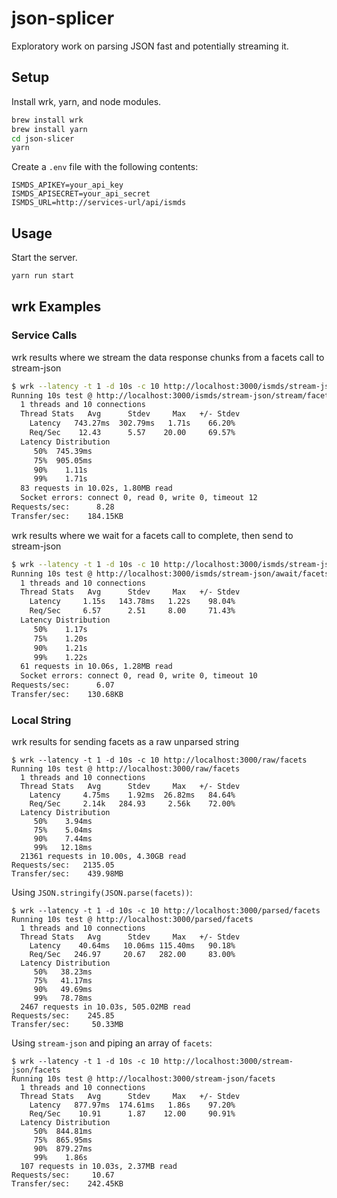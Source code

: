 # json-splicer

Exploratory work on parsing JSON fast and potentially streaming it.

## Setup

Install wrk, yarn, and node modules.

```sh
brew install wrk
brew install yarn
cd json-slicer
yarn
```

Create a `.env` file with the following contents:

```
ISMDS_APIKEY=your_api_key
ISMDS_APISECRET=your_api_secret
ISMDS_URL=http://services-url/api/ismds
```

## Usage

Start the server.

```sh
yarn run start
```

## wrk Examples

### Service Calls

wrk results where we stream the data response chunks from a facets call to stream-json

```sh
$ wrk --latency -t 1 -d 10s -c 10 http://localhost:3000/ismds/stream-json/stream/facets/3F005359ACB33C1D
Running 10s test @ http://localhost:3000/ismds/stream-json/stream/facets/3F005359ACB33C1D
  1 threads and 10 connections
  Thread Stats   Avg      Stdev     Max   +/- Stdev
    Latency   743.27ms  302.79ms   1.71s    66.20%
    Req/Sec    12.43      5.57    20.00     69.57%
  Latency Distribution
     50%  745.39ms
     75%  905.05ms
     90%    1.11s
     99%    1.71s
  83 requests in 10.02s, 1.80MB read
  Socket errors: connect 0, read 0, write 0, timeout 12
Requests/sec:      8.28
Transfer/sec:    184.15KB
```

wrk results where we wait for a facets call to complete, then send to stream-json

```sh
$ wrk --latency -t 1 -d 10s -c 10 http://localhost:3000/ismds/stream-json/await/facets/3F005359ACB33C1D
Running 10s test @ http://localhost:3000/ismds/stream-json/await/facets/3F005359ACB33C1D
  1 threads and 10 connections
  Thread Stats   Avg      Stdev     Max   +/- Stdev
    Latency     1.15s   143.78ms   1.22s    98.04%
    Req/Sec     6.57      2.51     8.00     71.43%
  Latency Distribution
     50%    1.17s
     75%    1.20s
     90%    1.21s
     99%    1.22s
  61 requests in 10.06s, 1.28MB read
  Socket errors: connect 0, read 0, write 0, timeout 10
Requests/sec:      6.07
Transfer/sec:    130.68KB
```

### Local String

wrk results for sending facets as a raw unparsed string

```
$ wrk --latency -t 1 -d 10s -c 10 http://localhost:3000/raw/facets
Running 10s test @ http://localhost:3000/raw/facets
  1 threads and 10 connections
  Thread Stats   Avg      Stdev     Max   +/- Stdev
    Latency     4.75ms    1.92ms  26.82ms   84.64%
    Req/Sec     2.14k   284.93     2.56k    72.00%
  Latency Distribution
     50%    3.94ms
     75%    5.04ms
     90%    7.44ms
     99%   12.18ms
  21361 requests in 10.00s, 4.30GB read
Requests/sec:   2135.05
Transfer/sec:    439.98MB
```

Using `JSON.stringify(JSON.parse(facets))`:

```
$ wrk --latency -t 1 -d 10s -c 10 http://localhost:3000/parsed/facets
Running 10s test @ http://localhost:3000/parsed/facets
  1 threads and 10 connections
  Thread Stats   Avg      Stdev     Max   +/- Stdev
    Latency    40.64ms   10.06ms 115.40ms   90.18%
    Req/Sec   246.97     20.67   282.00     83.00%
  Latency Distribution
     50%   38.23ms
     75%   41.17ms
     90%   49.69ms
     99%   78.78ms
  2467 requests in 10.03s, 505.02MB read
Requests/sec:    245.85
Transfer/sec:     50.33MB
```

Using `stream-json` and piping an array of `facets`:

```
$ wrk --latency -t 1 -d 10s -c 10 http://localhost:3000/stream-json/facets
Running 10s test @ http://localhost:3000/stream-json/facets
  1 threads and 10 connections
  Thread Stats   Avg      Stdev     Max   +/- Stdev
    Latency   877.97ms  174.61ms   1.86s    97.20%
    Req/Sec    10.91      1.87    12.00     90.91%
  Latency Distribution
     50%  844.81ms
     75%  865.95ms
     90%  879.27ms
     99%    1.86s
  107 requests in 10.03s, 2.37MB read
Requests/sec:     10.67
Transfer/sec:    242.45KB
```
